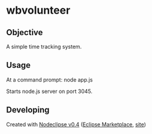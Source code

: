 # wbvolunteer

## Objective
A simple time tracking system.


## Usage
At a command prompt: node app.js

Starts node.js server on port 3045.


## Developing


Created with [Nodeclipse v0.4](https://github.com/Nodeclipse/nodeclipse-1)
 ([Eclipse Marketplace](http://marketplace.eclipse.org/content/nodeclipse), [site](http://www.nodeclipse.org))   
